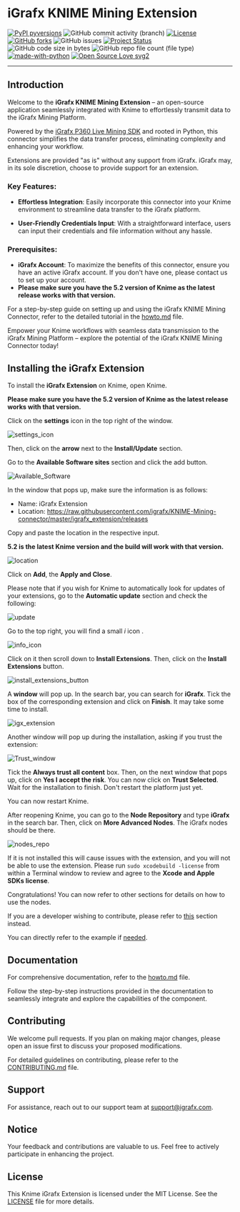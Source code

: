 # iGrafx KNIME Mining Extension

[![PyPI pyversions](https://img.shields.io/pypi/pyversions/ansicolortags.svg)](https://pypi.python.org/pypi/ansicolortags/)
![GitHub commit activity (branch)](https://img.shields.io/github/commit-activity/m/igrafx/KNIME-Mining-connector?color=orange)
[![License](https://img.shields.io/badge/license-MIT-green.svg)](https://github.com/igrafx/KNIME-Mining-connector/blob/main/LICENSE)
[![GitHub forks](https://badgen.net/github/forks/igrafx/mining-python-sdk)](https://github.com/igrafx/KNIME-Mining-connector/forks)
![GitHub issues](https://img.shields.io/github/issues/igrafx/KNIME-Mining-connector?color=)
[![Project Status](http://www.repostatus.org/badges/latest/active.svg)](http://www.repostatus.org/#active)
![GitHub code size in bytes](https://img.shields.io/github/languages/code-size/igrafx/KNIME-Mining-connector?color=purple)
![GitHub repo file count (file type)](https://img.shields.io/github/directory-file-count/igrafx/KNIME-Mining-connector?color=pink)
[![made-with-python](https://img.shields.io/badge/Made%20with-Python-1f425f.svg)](https://www.python.org/)
[![Open Source Love svg2](https://badges.frapsoft.com/os/v2/open-source.svg?v=103)](https://github.com/ellerbrock/open-source-badges/)

***
## Introduction

Welcome to the **iGrafx KNIME Mining Extension** – an open-source application seamlessly integrated with Knime to effortlessly transmit data to the iGrafx Mining Platform.

Powered by the [iGrafx P360 Live Mining SDK](https://github.com/igrafx/mining-python-sdk) and rooted in Python, this connector simplifies the data transfer process, eliminating complexity and enhancing your workflow.

Extensions are provided "as is" without any support from iGrafx. iGrafx may, in its sole discretion, choose to provide support for an extension.

### Key Features:

- **Effortless Integration**: Easily incorporate this connector into your Knime environment to streamline data transfer to the iGrafx platform.

- **User-Friendly Credentials Input**: With a straightforward interface, users can input their credentials and file information without any hassle.

### Prerequisites:

- **iGrafx Account**: To maximize the benefits of this connector, ensure you have an active iGrafx account. If you don't have one, please contact us to set up your account.
- **Please make sure you have the 5.2 version of Knime as the latest release works with that version.**

For a step-by-step guide on setting up and using the iGrafx KNIME Mining Connector, refer to the detailed tutorial in the [howto.md](https://github.com/igrafx/KNIME-Mining-connector/blob/dev/howto.md) file.

Empower your Knime workflows with seamless data transmission to the iGrafx Mining Platform – explore the potential of the iGrafx KNIME Mining Connector today!

## Installing the iGrafx Extension

To install the **iGrafx Extension** on Knime, open Knime.

**Please make sure you have the 5.2 version of Knime as the latest release works with that version.**
 

Click on the **settings** icon in the top right of the window.

![settings_icon](https://github.com/igrafx/KNIME-Mining-connector/blob/dev/images/settings_icon.png)

Then, click on the **arrow** next to the **Install/Update** section.

Go to the **Available Software sites** section and click the add button.

![Available_Software](https://github.com/igrafx/KNIME-Mining-connector/blob/dev/images/available_software_5.2.png)

In the window that pops up, make sure the information is as follows:

- Name: iGrafx Extension
- Location: https://raw.githubusercontent.com/igrafx/KNIME-Mining-connector/master/igrafx_extension/releases

Copy and paste the location in the respective input. 

**5.2 is the latest Knime version and the build will work with that version.**

![location](https://github.com/igrafx/KNIME-Mining-connector/blob/master/images/location3.png)

Click on **Add**, the **Apply and Close**.

Please note that if you wish for Knime to automatically look for updates of your extensions,
go to the **Automatic update** section and check the following:

![update](https://github.com/igrafx/KNIME-Mining-connector/blob/master/images/auto_update.png)

Go to the top right, you will find a small *i* icon . 

![info_icon](https://github.com/igrafx/KNIME-Mining-connector/blob/dev/images/info_icon.png)

Click on it then scroll down to **Install Extensions**. Then, click on the **Install Extensions** button.

![install_extensions_button](https://github.com/igrafx/KNIME-Mining-connector/blob/dev/images/install_extensions_button.png)


A **window** will pop up. In the search bar, you can search for **iGrafx**. 
Tick the box of the corresponding extension and click on **Finish**.
It may take some time to install.

![igx_extension](https://github.com/igrafx/KNIME-Mining-connector/blob/dev/images/igx_extension.png)

Another window will pop up during the installation, asking if you trust the extension:

![Trust_window](https://github.com/igrafx/KNIME-Mining-connector/blob/dev/images/trusted.png)

Tick the **Always trust all content** box. Then, on the next window that pops up, click on **Yes I accept the risk**.
You can now click on **Trust Selected**. Wait for the installation to finish.
Don't restart the platform just yet.

You can now restart Knime.

After reopening Knime, you can go to the **Node Repository** and type **iGrafx** in the search bar.
Then, click on **More Advanced Nodes**. The iGrafx nodes should be there.

![nodes_repo](https://github.com/igrafx/KNIME-Mining-connector/blob/dev/images/node_repo.png)

If it is not installed this will cause issues with the extension, and you will not be able to use the extension.
Please run ``sudo xcodebuild -license`` from within a Terminal window to review and agree to the **Xcode and Apple SDKs license**.

Congratulations! You can now refer to other sections for details on how to use the nodes.

If you are a developer wishing to contribute, please refer to [this](https://github.com/igrafx/KNIME-Mining-connector/blob/dev/howto.md#using-the-igrafx-mining-knime-extension-as-a-developer) section instead.

You can directly refer to the example if [needed](https://github.com/igrafx/KNIME-Mining-connector/blob/dev/howto.md#the-igrafx-mining-extension-example).

## Documentation

For comprehensive documentation, refer to the [howto.md](https://github.com/igrafx/KNIME-Mining-connector/blob/dev/howto.md) file.

Follow the step-by-step instructions provided in the documentation to seamlessly integrate and explore the capabilities of the component.


## Contributing

We welcome pull requests. If you plan on making major changes, please open an issue first to discuss your proposed modifications. 

For detailed guidelines on contributing, please refer to the [CONTRIBUTING.md](https://github.com/igrafx/KNIME-Mining-connector/blob/dev/CONTRIBUTING.md) file.

## Support

For assistance, reach out to our support team at [support@igrafx.com](mailto:support@igrafx.com).

## Notice

Your feedback and contributions are valuable to us. Feel free to actively participate in enhancing the project.

## License

This Knime iGrafx Extension is licensed under the MIT License. See the [LICENSE](https://github.com/igrafx/KNIME-Mining-connector/blob/dev/LICENSE) file for more details.

